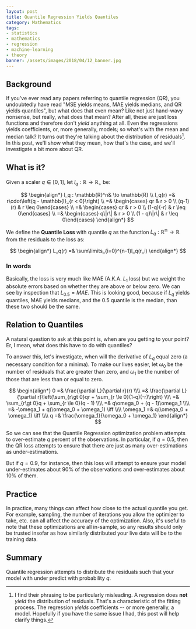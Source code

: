 ```yaml
---
layout: post
title: Quantile Regression Yields Quantiles
category: Mathematics
tags:
- statistics
- mathematics
- regression
- machine-learning
- theory
banner: /assets/images/2018/04/12_banner.jpg
---
```


## Background

If you've ever read any papers referring to quantile regression (QR), you undoubtedly have read "MSE yields means, MAE yields medians, and QR yields quantiles", but what does that even mean? Like not just hand-wavy nonsense, but really, what does that mean? After all, these are just loss functions and therefore don't *yield* anything at all. Even the regressions yields coefficients, or, more generally, models; so what's with the mean and median talk? It turns out they're talking about the distribution of residuals[^misleading]. In this post, we'll show what they mean, how that's the case, and we'll investigate a bit more about QR.

<!-- more -->

[^misleading]: I find their phrasing to be particularly misleading. A regression does **not** *yield* the distribution of residuals. That's a characteristic of the fitting process. The regression *yields* coefficients -- or more generally, a model. Hopefully if you have the same issue I had, this post will help clarify things.

## What is it?

Given a scaler $q\in[0,1]$, let $l_q:\mathbb{R}\to\mathbb{R}_+$ be:

$$
\begin{align*}
l_q : \mathbb{R}^n& \to \mathbb{R} \\
l_q(r) =& r\cdot\left(q - \mathbb{I}_{r < 0}\right) \\
=& \begin{cases} qr & r > 0 \\ (q-1)(r) & r \leq 0\end{cases} \\
=& \begin{cases} qr & r > 0 \\ (1-q)(-r) & r \leq 0\end{cases} \\
=& \begin{cases} q\|r\| & r > 0 \\ (1 - q)\|r\| & r \leq 0\end{cases}
\end{align*}
$$

We define the **Quantile Loss** with quantile $q$ as the function $L_q:\mathbb{R^n}\to\mathbb{R}$ from the residuals to the loss as:

$$
\begin{align*}
L_q(r) =& \sum\limits_{i=0}^{n-1}l_q(r_i)
\end{align*}
$$

### In words

Basically, the loss is very much like MAE (A.K.A. $L_1$ loss) but we weight the absolute errors based on whether they are above or below zero. We can see by inspection that $L_{0.5} = MAE$. This is looking good, because if $L_q$ yields quantiles, MAE yields medians, and the $0.5$ quantile is the median, than these two should be the same.

## Relation to Quantiles

A natural question to ask at this point is, when are you getting to your point? Er, I mean, what does this have to do with quantiles?

To answer this, let's investigate, when will the derivative of $L_q$ equal zero (a necessary condition for a minima). To make our lives easier, let $\omega_0$ be the number of residuals that are greater than zero, and $\omega_1$ be the number of those that are less than or equal to zero.

$$
\begin{align*}
0 =& \frac{\partial L}{\partial r}(r) \\\\
=& \frac{\partial L}{\partial r}\left(\sum_{r\gt 0}qr + \sum_{r \le 0}(1-q)(-r)\right) \\\\
=& \sum_{r\gt 0}q + \sum_{r \le 0}(q - 1) \\\\
=& q\omega_0 + (q - 1)\omega_1 \\\\
=& -\omega_1 + q(\omega_0 + \omega_1) \iff \\\\
\omega_1 =& q(\omega_0 + \omega_1) \iff \\\\
q =& \frac{\omega_1}{\omega_0 + \omega_1}
\end{align*}
$$

So we can see that the Quantile Regression optimization problem attempts to over-estimate $q$ percent of the observations. In particular, if $q = 0.5$, then the QR loss attempts to ensure that there are just as many over-estimations as under-estimations.

But if $q=0.9$, for instance, then this loss will attempt to ensure your model under-estimates about 90% of the observations and over-estimates about 10% of them.

## Practice

In practice, many things can affect how close to the actual quantile you get. For example, sampling, the number of iterations you allow the optimizer to take, etc. can all affect the accuracy of the optimization. Also, it's useful to note that these optimizations are all in-sample, so any results should only be trusted insofar as how similarly distributed your live data will be to the training data.

## Summary

Quantile regression attempts to distribute the residuals such that your model with under predict with probability $q$.
